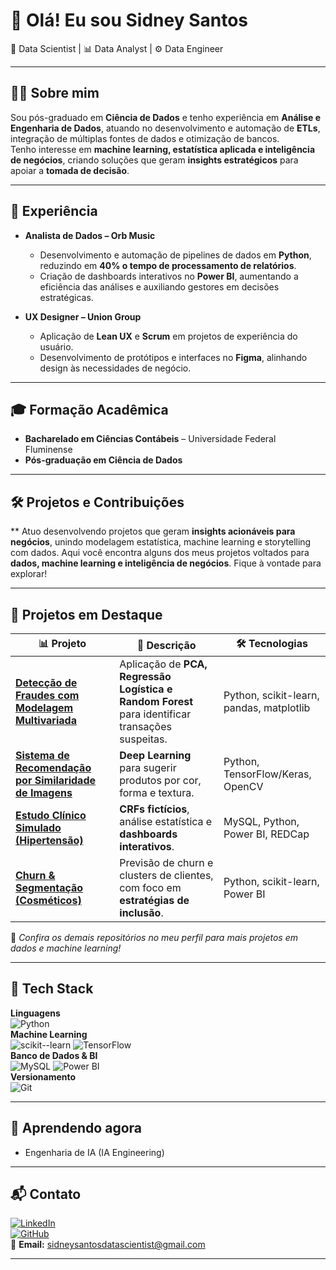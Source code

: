 

# 👋 Olá! Eu sou Sidney Santos  
🔎 Data Scientist | 📊 Data Analyst | ⚙️ Data Engineer  

---

## 👨‍💻 Sobre mim  
Sou pós-graduado em **Ciência de Dados** e tenho experiência em **Análise e Engenharia de Dados**, atuando no desenvolvimento e automação de **ETLs**, integração de múltiplas fontes de dados e otimização de bancos.  
Tenho interesse em **machine learning, estatística aplicada e inteligência de negócios**, criando soluções que geram **insights estratégicos** para apoiar a **tomada de decisão**.  

---

## 💼 Experiência  

- **Analista de Dados – Orb Music**  
  - Desenvolvimento e automação de pipelines de dados em **Python**, reduzindo em **40% o tempo de processamento de relatórios**.  
  - Criação de dashboards interativos no **Power BI**, aumentando a eficiência das análises e auxiliando gestores em decisões estratégicas.  

- **UX Designer – Union Group**  
  - Aplicação de **Lean UX** e **Scrum** em projetos de experiência do usuário.  
  - Desenvolvimento de protótipos e interfaces no **Figma**, alinhando design às necessidades de negócio.  

---

## 🎓 Formação Acadêmica  

- **Bacharelado em Ciências Contábeis** – Universidade Federal Fluminense  
- **Pós-graduação em Ciência de Dados**  

---

## 🛠️ Projetos e Contribuições

** Atuo desenvolvendo projetos que geram **insights acionáveis para negócios**, unindo modelagem estatística, machine learning e storytelling com dados. Aqui você encontra alguns dos meus projetos voltados para **dados, machine learning e inteligência de negócios**. Fique à vontade para explorar!

---

## 🚀 Projetos em Destaque  

| 📊 Projeto | 🔎 Descrição | 🛠️ Tecnologias |
|------------|-------------|----------------|
| [**Detecção de Fraudes com Modelagem Multivariada**](https://github.com/sidneysantos/deteccao-fraudes) | Aplicação de **PCA, Regressão Logística e Random Forest** para identificar transações suspeitas. | Python, scikit-learn, pandas, matplotlib |
| [**Sistema de Recomendação por Similaridade de Imagens**](https://github.com/sidneysantos/recomendacao-imagens) | **Deep Learning** para sugerir produtos por cor, forma e textura. | Python, TensorFlow/Keras, OpenCV |
| [**Estudo Clínico Simulado (Hipertensão)**](https://github.com/sidneysantos/estudo-clinico) | **CRFs fictícios**, análise estatística e **dashboards interativos**. | MySQL, Python, Power BI, REDCap |
| [**Churn & Segmentação (Cosméticos)**](https://github.com/sidneysantos/churn-cosmeticos) | Previsão de churn e clusters de clientes, com foco em **estratégias de inclusão**. | Python, scikit-learn, Power BI |

📌 *Confira os demais repositórios no meu perfil para mais projetos em dados e machine learning!*  

---

## 🧰 Tech Stack  

**Linguagens**  
![Python](https://img.shields.io/badge/Python-3776AB?logo=python&logoColor=white)  
**Machine Learning**  
![scikit--learn](https://img.shields.io/badge/scikit--learn-F7931E?logo=scikitlearn&logoColor=white) ![TensorFlow](https://img.shields.io/badge/TensorFlow-FF6F00?logo=tensorflow&logoColor=white)  
**Banco de Dados & BI**  
![MySQL](https://img.shields.io/badge/MySQL-005C84?logo=mysql&logoColor=white) ![Power BI](https://img.shields.io/badge/Power%20BI-F2C811?logo=powerbi&logoColor=black)  
**Versionamento**  
![Git](https://img.shields.io/badge/Git-F05032?logo=git&logoColor=white)  

---

## 🌱 Aprendendo agora  
- Engenharia de IA (IA Engineering)  

---

## 📬 Contato  

[![LinkedIn](https://img.shields.io/badge/LinkedIn-0A66C2?logo=linkedin&logoColor=white)](https://www.linkedin.com/in/sidney-santos-analista-de-dados)  
[![GitHub](https://img.shields.io/badge/GitHub-181717?logo=github&logoColor=white)](https://github.com/sidneysantosdatascientist)  
📧 **Email:** sidneysantosdatascientist@gmail.com

---



